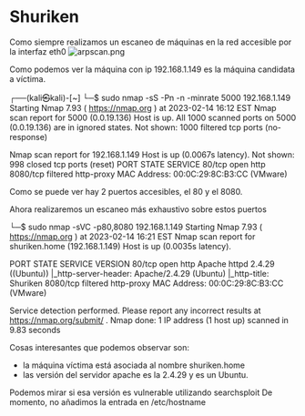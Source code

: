 # Shuriken

Como siempre realizamos un escaneo de máquinas en la red accesible por la interfaz eth0
![arpscan.png](arpscan.png)

Como podemos ver la máquina con ip 192.168.1.149 es la máquina candidata a víctima.

┌──(kali㉿kali)-[~]
└─$ sudo nmap -sS -Pn -n -minrate 5000 192.168.1.149             
Starting Nmap 7.93 ( https://nmap.org ) at 2023-02-14 16:12 EST
Nmap scan report for 5000 (0.0.19.136)
Host is up.
All 1000 scanned ports on 5000 (0.0.19.136) are in ignored states.
Not shown: 1000 filtered tcp ports (no-response)

Nmap scan report for 192.168.1.149
Host is up (0.0067s latency).
Not shown: 998 closed tcp ports (reset)
PORT     STATE    SERVICE
80/tcp   open     http
8080/tcp filtered http-proxy
MAC Address: 00:0C:29:8C:B3:CC (VMware)

Como se puede ver hay 2 puertos accesibles, el 80 y el 8080.

Ahora realizaremos un escaneo más exhaustivo sobre estos puertos

└─$ sudo nmap -sVC -p80,8080 192.168.1.149
Starting Nmap 7.93 ( https://nmap.org ) at 2023-02-14 16:21 EST
Nmap scan report for shuriken.home (192.168.1.149)
Host is up (0.0035s latency).

PORT     STATE    SERVICE    VERSION
80/tcp   open     http       Apache httpd 2.4.29 ((Ubuntu))
|_http-server-header: Apache/2.4.29 (Ubuntu)
|_http-title: Shuriken
8080/tcp filtered http-proxy
MAC Address: 00:0C:29:8C:B3:CC (VMware)

Service detection performed. Please report any incorrect results at https://nmap.org/submit/ .
Nmap done: 1 IP address (1 host up) scanned in 9.83 seconds

Cosas interesantes que podemos observar son:
- la máquina víctima está asociada al nombre shuriken.home
- las versión del servidor apache es la 2.4.29 y es un Ubuntu.

Podemos mirar si esa versión es vulnerable utilizando searchsploit
De momento, no añadimos la entrada en /etc/hostname


